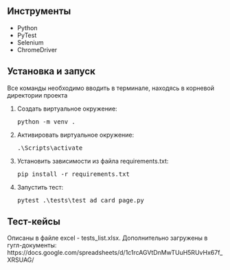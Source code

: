 <h2>Инструменты</h2>
<ul>
  <li>Python</li>
  <li>PyTest</li>
  <li>Selenium</li>
  <li>ChromeDriver</li>
</ul>
<h2>Установка и запуск</h2>
<p>Все команды необходимо вводить в терминале, находясь в корневой директории проекта</p>
<ol>
  <li>Создать виртуальное окружение:
  <pre>python -m venv .</pre></li>
  <li>Активировать виртуальное окружение:
  <pre>.\Scripts\activate</pre></li>
  <li>Установить зависимости из файла requirements.txt:
  <pre>pip install -r requirements.txt</pre></li>
  <li>Запустить тест:
  <pre>pytest .\tests\test_ad_card_page.py</pre></li>
  </li>
</ol>
<h2>Тест-кейсы</h2>
<div>Описаны в файле excel - tests_list.xlsx. 
  Дополнительно загружены в гугл-документы: https://docs.google.com/spreadsheets/d/1c1rcAGVtDnMwTUuH5RUvHx67f_XRSUAG/</div>
